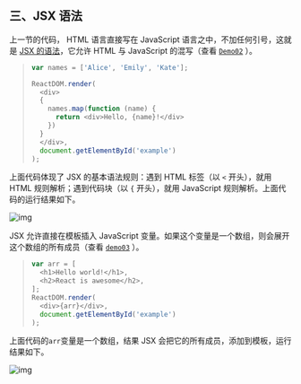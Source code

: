 ## 三、JSX 语法

上一节的代码， HTML 语言直接写在 JavaScript 语言之中，不加任何引号，这就是 [JSX 的语法](http://facebook.github.io/react/docs/displaying-data.html#jsx-syntax)，它允许 HTML 与 JavaScript 的混写（查看 [`Demo02`](https://github.com/ruanyf/react-demos/blob/master/demo02/index.html) ）。

> ```javascript
> var names = ['Alice', 'Emily', 'Kate'];
> 
> ReactDOM.render(
>   <div>
>   {
>     names.map(function (name) {
>       return <div>Hello, {name}!</div>
>     })
>   }
>   </div>,
>   document.getElementById('example')
> );
> ```

上面代码体现了 JSX 的基本语法规则：遇到 HTML 标签（以 `<` 开头），就用 HTML 规则解析；遇到代码块（以 `{` 开头），就用 JavaScript 规则解析。上面代码的运行结果如下。

![img](http://www.ruanyifeng.com/blogimg/asset/2015/bg2015033106.png)

JSX 允许直接在模板插入 JavaScript 变量。如果这个变量是一个数组，则会展开这个数组的所有成员（查看 [`demo03`](https://github.com/ruanyf/react-demos/blob/master/demo03/index.html) ）。

> ```javascript
> var arr = [
>   <h1>Hello world!</h1>,
>   <h2>React is awesome</h2>,
> ];
> ReactDOM.render(
>   <div>{arr}</div>,
>   document.getElementById('example')
> );
> ```

上面代码的`arr`变量是一个数组，结果 JSX 会把它的所有成员，添加到模板，运行结果如下。

![img](http://www.ruanyifeng.com/blogimg/asset/2015/bg2015033107.png)

## 